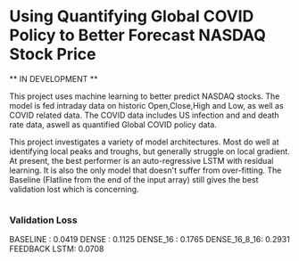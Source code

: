# Using Quantifying Global COVID Policy to Better Forecast NASDAQ Stock Price

** IN DEVELOPMENT **

This project uses machine learning to better predict NASDAQ stocks. The model is fed intraday data on historic Open,Close,High and Low, as well as COVID related data. The COVID data includes US infection and and death rate data, aswell as quantified Global COVID policy data.

This project investigates a variety of model architectures. Most do well at identifying local peaks and troughs, but generally struggle on local gradient. At present, the best performer is an auto-regressive LSTM with residual learning. It is also the only model that doesn't suffer from over-fitting. The Baseline (Flatline from the end of the input array) still gives the best validation lost which is concerning.
 
 <img src = "">


### Validation Loss

BASELINE    : 0.0419
DENSE       : 0.1125
DENSE_16    : 0.1765
DENSE_16_8_16: 0.2931
FEEDBACK LSTM: 0.0708

